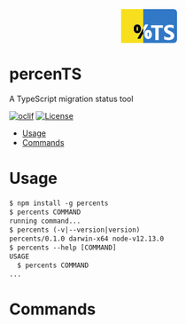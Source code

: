 
<span style="display:block;text-align:center">
  <img align="center" src="./docs/logo.png" alt="...">
</span>

percenTS
========

A TypeScript migration status tool

[![oclif](https://img.shields.io/badge/cli-oclif-brightgreen.svg)](https://oclif.io)
[![License](https://img.shields.io/npm/l/percents.svg)](https://github.com/ItaloSa/percents/blob/master/package.json)
<!-- [![Version](https://img.shields.io/npm/v/percents.svg)](https://npmjs.org/package/percents)
[![Downloads/week](https://img.shields.io/npm/dw/percents.svg)](https://npmjs.org/package/percents) -->

<!-- toc -->
* [Usage](#usage)
* [Commands](#commands)
<!-- tocstop -->
# Usage
<!-- usage -->
```sh-session
$ npm install -g percents
$ percents COMMAND
running command...
$ percents (-v|--version|version)
percents/0.1.0 darwin-x64 node-v12.13.0
$ percents --help [COMMAND]
USAGE
  $ percents COMMAND
...
```
<!-- usagestop -->
# Commands
<!-- commands -->

<!-- commandsstop -->
